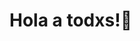 # Hola a todxs!👋

<!--
**Macavhdezv/Macavhdezv** is a ✨ _special_ ✨ repository because its `README.md` (this file) appears on your GitHub profile.
Soy licenciada de Ciencia Política, minor en Comunicaciones de la Pontificia Universidad Católica de Chile y actualmente estoy estudiando en Magíster de Ciencia Política en Relaciones Internacionales

- 🔭 I’m currently working on ...
- 🌱 I’m currently learning ...
- 👯 I’m looking to collaborate on ...
- 🤔 I’m looking for help with ...
- 💬 Ask me about ...
- 📫 How to reach me: ...
- 😄 Pronouns: ...
- ⚡ Fun fact: ...
-->
